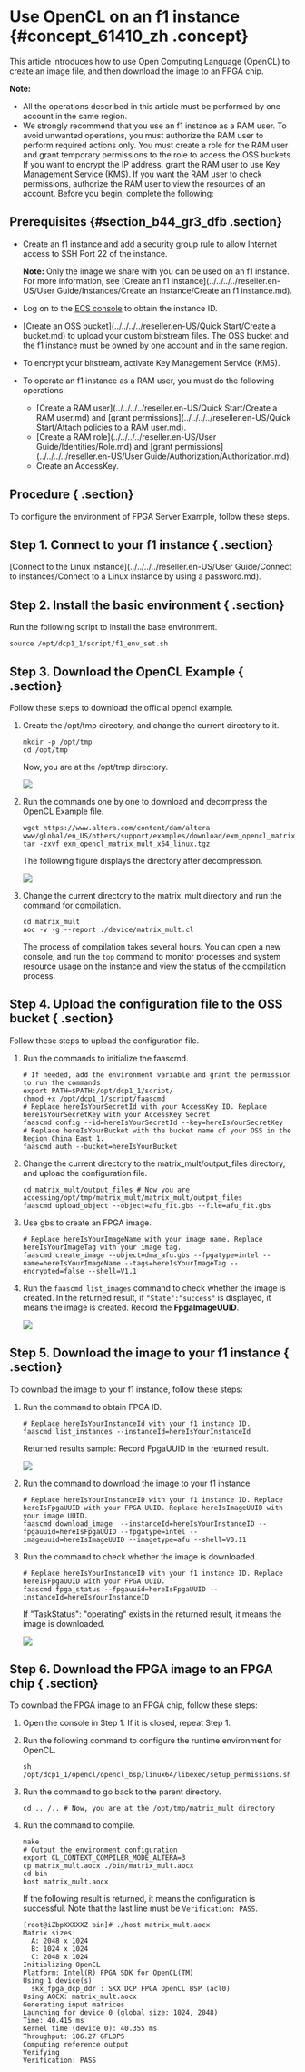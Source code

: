 # Use OpenCL on an f1 instance {#concept_61410_zh .concept}

This article introduces how to use Open Computing Language \(OpenCL\) to create an image file, and then download the image to an FPGA chip.

**Note:** 

-   All the operations described in this article must be performed by one account in the same region.
-   We strongly recommend that you use an f1 instance as a RAM user. To avoid unwanted operations, you must authorize the RAM user to perform required actions only. You must create a role for the RAM user and grant temporary permissions to the role to access the OSS buckets. If you want to encrypt the IP address, grant the RAM user to use Key Management Service \(KMS\). If you want the RAM user to check permissions, authorize the RAM user to view the resources of an account. Before you begin, complete the following:

## Prerequisites {#section_b44_gr3_dfb .section}

-   Create an f1 instance and add a security group rule to allow Internet access to SSH Port 22 of the instance.

    **Note:** Only the image we share with you can be used on an f1 instance. For more information, see [Create an f1 instance](../../../../reseller.en-US/User Guide/Instances/Create an instance/Create an f1 instance.md).

-   Log on to the [ECS console](https://partners-intl.console.aliyun.com/#/ecs) to obtain the instance ID.
-   [Create an OSS bucket](../../../../reseller.en-US/Quick Start/Create a bucket.md) to upload your custom bitstream files. The OSS bucket and the f1 instance must be owned by one account and in the same region.
-   To encrypt your bitstream, activate Key Management Service \(KMS\).
-   To operate an f1 instance as a RAM user, you must do the following operations:
    -    [Create a RAM user](../../../../reseller.en-US/Quick Start/Create a RAM user.md) and [grant permissions](../../../../reseller.en-US/Quick Start/Attach policies to a RAM user.md).
    -    [Create a RAM role](../../../../reseller.en-US/User Guide/Identities/Role.md) and [grant permissions](../../../../reseller.en-US/User Guide/Authorization/Authorization.md).
    -   Create an AccessKey.

## Procedure { .section}

To configure the environment of FPGA Server Example, follow these steps.

## Step 1. Connect to your f1 instance { .section}

 [Connect to the Linux instance](../../../../reseller.en-US/User Guide/Connect to instances/Connect to a Linux instance by using a password.md).

## Step 2. Install the basic environment { .section}

Run the following script to install the base environment.

```language-shell
source /opt/dcp1_1/script/f1_env_set.sh

```

## Step 3. Download the OpenCL Example { .section}

Follow these steps to download the official opencl example.

1.  Create the /opt/tmp directory, and change the current directory to it.

    ```language-shell
    mkdir -p /opt/tmp
    cd /opt/tmp
    
    ```

    Now, you are at the /opt/tmp directory.

    ![](http://static-aliyun-doc.oss-cn-hangzhou.aliyuncs.com/assets/img/9827/154149391411994_en-US.png)

2.  Run the commands one by one to download and decompress the OpenCL Example file.

    ```language-shell
    wget https://www.altera.com/content/dam/altera-www/global/en_US/others/support/examples/download/exm_opencl_matrix_mult_x64_linux.tgz
    tar -zxvf exm_opencl_matrix_mult_x64_linux.tgz
    
    ```

    The following figure displays the directory after decompression.

    ![](http://static-aliyun-doc.oss-cn-hangzhou.aliyuncs.com/assets/img/9827/154149391411995_en-US.png)

3.  Change the current directory to the matrix\_mult directory and run the command for compilation.

    ```language-shell
    cd matrix_mult
    aoc -v -g --report ./device/matrix_mult.cl
    
    ```

    The process of compilation takes several hours. You can open a new console, and run the `top` command to monitor processes and system resource usage on the instance and view the status of the compilation process.


## Step 4. Upload the configuration file to the OSS bucket { .section}

Follow these steps to upload the configuration file.

1.  Run the commands to initialize the faascmd.

    ```language-shell
    # If needed, add the environment variable and grant the permission to run the commands
    export PATH=$PATH:/opt/dcp1_1/script/
    chmod +x /opt/dcp1_1/script/faascmd
    # Replace hereIsYourSecretId with your AccessKey ID. Replace hereIsYourSecretKey with your AccessKey Secret
    faascmd config --id=hereIsYourSecretId --key=hereIsYourSecretKey
    # Replace hereIsYourBucket with the bucket name of your OSS in the Region China East 1.
    faascmd auth --bucket=hereIsYourBucket
    
    ```

2.  Change the current directory to the matrix\_mult/output\_files directory, and upload the configuration file.

    ```language-shell
    cd matrix_mult/output_files # Now you are accessing/opt/tmp/matrix_mult/matrix_mult/output_files
    faascmd upload_object --object=afu_fit.gbs --file=afu_fit.gbs
    
    ```

3.  Use gbs to create an FPGA image.

    ```language-shell
    # Replace hereIsYourImageName with your image name. Replace hereIsYourImageTag with your image tag.
    faascmd create_image --object=dma_afu.gbs --fpgatype=intel --name=hereIsYourImageName --tags=hereIsYourImageTag --encrypted=false --shell=V1.1  
    
    ```

4.  Run the `faascmd list_images` command to check whether the image is created. In the returned result, if `"State":"success"` is displayed, it means the image is created. Record the **FpgaImageUUID**.

    ![](http://static-aliyun-doc.oss-cn-hangzhou.aliyuncs.com/assets/img/9827/154149391411996_en-US.png)


## Step 5. Download the image to your f1 instance { .section}

To download the image to your f1 instance, follow these steps:

1.  Run the command to obtain FPGA ID.

    ```language-shell
    # Replace hereIsYourInstanceId with your f1 instance ID.
    faascmd list_instances --instanceId=hereIsYourInstanceId
    
    ```

    Returned results sample: Record FpgaUUID in the returned result.

    ![](http://static-aliyun-doc.oss-cn-hangzhou.aliyuncs.com/assets/img/9827/154149391411997_en-US.png)

2.  Run the command to download the image to your f1 instance.

    ```language-shell
    # Replace hereIsYourInstanceID with your f1 instance ID. Replace hereIsFpgaUUID with your FPGA UUID. Replace hereIsImageUUID with your image UUID.
    faascmd download_image  --instanceId=hereIsYourInstanceID --fpgauuid=hereIsFpgaUUID --fpgatype=intel --imageuuid=hereIsImageUUID --imagetype=afu --shell=V0.11
    
    ```

3.  Run the command to check whether the image is downloaded.

    ```language-shell
    # Replace hereIsYourInstanceID with your f1 instance ID. Replace hereIsFpgaUUID with your FPGA UUID.
    faascmd fpga_status --fpgauuid=hereIsFpgaUUID --instanceId=hereIsYourInstanceID
    
    ```

    If "TaskStatus": "operating" exists in the returned result, it means the image is downloaded.

    ![](http://static-aliyun-doc.oss-cn-hangzhou.aliyuncs.com/assets/img/9827/154149391411998_en-US.png)


## Step 6. Download the FPGA image to an FPGA chip { .section}

To download the FPGA image to an FPGA chip, follow these steps:

1.  Open the console in Step 1. If it is closed, repeat Step 1.
2.  Run the following command to configure the runtime environment for OpenCL.

    ```language-shell
    sh /opt/dcp1_1/opencl/opencl_bsp/linux64/libexec/setup_permissions.sh
    
    ```

3.  Run the command to go back to the parent directory.

    ```language-shell
    cd .. /.. # Now, you are at the /opt/tmp/matrix_mult directory
    
    ```

4.  Run the command to compile.

    ```language-shell
    make
    # Output the environment configuration
    export CL_CONTEXT_COMPILER_MODE_ALTERA=3
    cp matrix_mult.aocx ./bin/matrix_mult.aocx
    cd bin
    host matrix_mult.aocx
    
    ```

    If the following result is returned, it means the configuration is successful. Note that the last line must be `Verification: PASS`.

    ```language-shell
    [root@iZbpXXXXXZ bin]# ./host matrix_mult.aocx
    Matrix sizes:
      A: 2048 x 1024
      B: 1024 x 1024
      C: 2048 x 1024
    Initializing OpenCL
    Platform: Intel(R) FPGA SDK for OpenCL(TM)
    Using 1 device(s)
      skx_fpga_dcp_ddr : SKX DCP FPGA OpenCL BSP (acl0)
    Using AOCX: matrix_mult.aocx
    Generating input matrices
    Launching for device 0 (global size: 1024, 2048)
    Time: 40.415 ms
    Kernel time (device 0): 40.355 ms
    Throughput: 106.27 GFLOPS
    Computing reference output
    Verifying
    Verification: PASS
    
    ```


